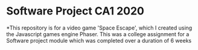 # Software Project CA1 2020
*This repository is for a video game 'Space Escape', which I created using the Javascript games engine Phaser. This was a college assignment for a Software project module which was completed over a duration of 6 weeks
